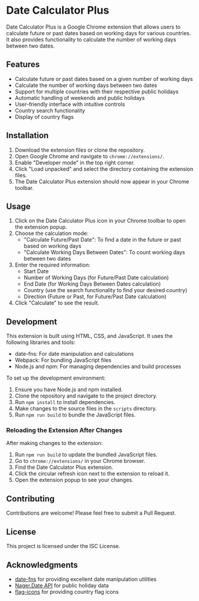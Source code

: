 # Date Calculator Plus

Date Calculator Plus is a Google Chrome extension that allows users to calculate future or past dates based on working days for various countries. It also provides functionality to calculate the number of working days between two dates.

## Features

- Calculate future or past dates based on a given number of working days
- Calculate the number of working days between two dates
- Support for multiple countries with their respective public holidays
- Automatic handling of weekends and public holidays
- User-friendly interface with intuitive controls
- Country search functionality
- Display of country flags

## Installation

1. Download the extension files or clone the repository.
2. Open Google Chrome and navigate to `chrome://extensions/`.
3. Enable "Developer mode" in the top right corner.
4. Click "Load unpacked" and select the directory containing the extension files.
5. The Date Calculator Plus extension should now appear in your Chrome toolbar.

## Usage

1. Click on the Date Calculator Plus icon in your Chrome toolbar to open the extension popup.
2. Choose the calculation mode:
   - "Calculate Future/Past Date": To find a date in the future or past based on working days
   - "Calculate Working Days Between Dates": To count working days between two dates
3. Enter the required information:
   - Start Date
   - Number of Working Days (for Future/Past Date calculation)
   - End Date (for Working Days Between Dates calculation)
   - Country (use the search functionality to find your desired country)
   - Direction (Future or Past, for Future/Past Date calculation)
4. Click "Calculate" to see the result.

## Development

This extension is built using HTML, CSS, and JavaScript. It uses the following libraries and tools:

- date-fns: For date manipulation and calculations
- Webpack: For bundling JavaScript files
- Node.js and npm: For managing dependencies and build processes

To set up the development environment:

1. Ensure you have Node.js and npm installed.
2. Clone the repository and navigate to the project directory.
3. Run `npm install` to install dependencies.
4. Make changes to the source files in the `scripts` directory.
5. Run `npm run build` to bundle the JavaScript files.

### Reloading the Extension After Changes

After making changes to the extension:

1. Run `npm run build` to update the bundled JavaScript files.
2. Go to `chrome://extensions/` in your Chrome browser.
3. Find the Date Calculator Plus extension.
4. Click the circular refresh icon next to the extension to reload it.
5. Open the extension popup to see your changes.

## Contributing

Contributions are welcome! Please feel free to submit a Pull Request.

## License

This project is licensed under the ISC License.

## Acknowledgments

- [date-fns](https://date-fns.org/) for providing excellent date manipulation utilities
- [Nager.Date API](https://date.nager.at/) for public holiday data
- [flag-icons](https://flagicons.lipis.dev/) for providing country flag icons
